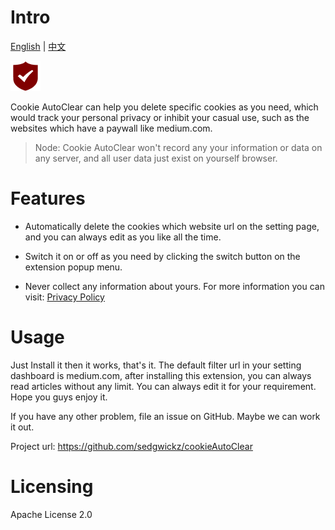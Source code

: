 # Intro

[English](/README.md) | [中文](README.zh.md)

![](/src/images/icon-default48.png)

Cookie AutoClear can help you delete specific cookies as you need, which would track your personal privacy or inhibit your casual use, such as the websites which have a paywall like medium.com.

> Node: Cookie AutoClear won't record any your information or data on any server, and all user data just exist on yourself browser.

# Features

- Automatically delete the cookies which website url on the setting page, and you can always edit as you like all the time.

- Switch it on or off as you need by clicking the switch button on the extension popup menu.

- Never collect any information about yours. For more information you can visit: [Privacy Policy](https://github.com/sedgwickz/cookieAutoClear/blob/master/docs/privacy_policy.md)

# Usage

Just Install it then it works, that's it. The default filter url in your setting dashboard is medium.com, after installing this extension, you can always read articles without any limit. You can always edit it for your requirement. Hope you guys enjoy it.

If you have any other problem, file an issue on GitHub. Maybe we can work it out.

Project url: https://github.com/sedgwickz/cookieAutoClear

# Licensing

Apache License 2.0
